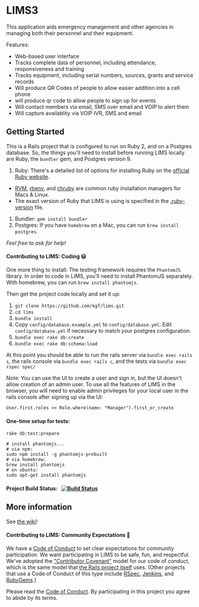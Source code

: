 # LIMS3

This application aids emergency management and other agencies in managing both their personnel and their equipment.

Features:

* Web-based user interface
* Tracks complete data of personnel, including attendance, responsiveness and training
* Tracks equipment, including serial numbers, sources, grants and service records
* Will produce QR Codes of people to allow easier addition into a cell phone
* will produce qr code to allow people to sign up for events
* Will contact members via email, SMS over email and VOIP to alert them
* Will capture availablity via VOIP IVR, SMS and email

## Getting Started

This is a Rails project that is configured to run on Ruby 2, and on a Postgres database.  So, the things you'll need to install before running LIMS locally are Ruby, the `bundler` gem, and Postgres version 9.

1. Ruby: There's a detailed list of options for installing Ruby on the [official Ruby website](https://www.ruby-lang.org/en/documentation/installation/).
  * [RVM](http://rvm.io/), [rbenv](https://github.com/rbenv/rbenv#readme), and [chruby](https://github.com/postmodern/chruby#readme) are common ruby installation managers for Macs & Linux.
  * The exact version of Ruby that LIMS is using is specified in the [.ruby-version](https://github.com/kgf/lims/blob/development/.ruby-version) file.
1. Bundler: `gem install bundler`
1. Postgres: If you have `homebrew` on a Mac, you can run `brew install postgres`.

*Feel free to ask for help!*

#### Contributing to LIMS: Coding :smiley:

One more thing to install: The testing framework requires the `PhantomJS` library.  In order to code in LIMS, you'll need to install PhantomJS separately.  With homebrew, you can run `brew install phantomjs`.

Then get the project code locally and set it up:

1. `git clone https://github.com/kgf/lims.git`
1. `cd lims`
1. `bundle install`
1. Copy `config/database.example.yml` to `config/database.yml`.  Edit `config/database.yml` if necessary to match your postgres configuration.
1. `bundle exec rake db:create`
1. `bundle exec rake db:schema:load`

At this point you should be able to run the rails server via `bundle exec rails s`, the rails console via `bundle exec rails c`, and the tests via `bundle exec rspec spec/`

Note: You can use the UI to create a user and sign in, but the UI doesn't allow creation of an admin user.  To use all the features of LIMS in the browser, you will need to enable admin privileges for your local user in the rails console after signing up via the UI:

`User.first.roles << Role.where(name: "Manager").first_or_create`

#### One-time setup for tests:
```shell
rake db:test:prepare

# install phantomjs...
# via npm:
sudo npm install -g phantomjs-prebuilt
# via homebrew:
brew install phantomjs
# on ubuntu: 
sudo apt-get install phantomjs
```

#### Project Build Status: &nbsp; [![Build Status](https://travis-ci.org/kgf/lims.svg?branch=development)](https://travis-ci.org/kgf/lims)

## More information

See [the wiki](https://github.com/kgf/lims/wiki)!

#### Contributing to LIMS: Community Expectations :raised_hands:

We have a [Code of Conduct](https://github.com/kgf/CODE_OF_CONDUCT.md) to set clear expectations for community participation. We want participating in LIMS to be safe, fun, and respectful. We've adopted the ["Contributor Covenant"](http://contributor-covenant.org/) model for our code of conduct, which is the same model that [the Rails project itself](http://rubyonrails.org/conduct/) uses. (Other projects that use a Code of Conduct of this type include [RSpec](https://github.com/rspec/rspec/blob/master/code_of_conduct.md), [Jenkins](https://jenkins-ci.org/conduct/), and [RubyGems](https://github.com/rubygems/rubygems/blob/master/CODE_OF_CONDUCT.md).)

Please read the [Code of Conduct](https://github.com/kgf/CODE_OF_CONDUCT.md). By participating in this project you agree to abide by its terms.
